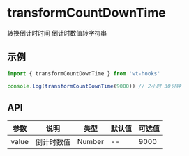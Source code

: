 # transformCountDownTime

转换倒计时时间 倒计时数值转字符串

## 示例


```js
import { transformCountDownTime } from 'wt-hooks'

console.log(transformCountDownTime(9000)) // 2小时 30分钟 

```


## API
|参数|说明|类型|默认值|可选值|
|-|-|-|-|-|
|value|倒计时数值	|Number|--|9000|